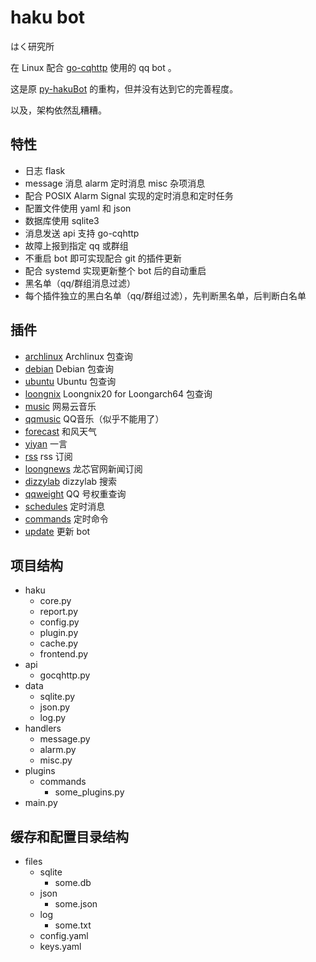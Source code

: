 # haku bot

はく研究所

在 Linux 配合 [go-cqhttp](https://github.com/Mrs4s/go-cqhttp) 使用的 qq bot 。

这是原 [py-hakuBot](https://github.com/weilinfox/py-hakuBot) 的重构，但并没有达到它的完善程度。

以及，架构依然乱糟糟。

## 特性

+ 日志 flask
+ message 消息 alarm 定时消息 misc 杂项消息
+ 配合 POSIX Alarm Signal 实现的定时消息和定时任务
+ 配置文件使用 yaml 和 json
+ 数据库使用 sqlite3
+ 消息发送 api 支持 go-cqhttp
+ 故障上报到指定 qq 或群组
+ 不重启 bot 即可实现配合 git 的插件更新
+ 配合 systemd 实现更新整个 bot 后的自动重启
+ 黑名单（qq/群组消息过滤）
+ 每个插件独立的黑白名单（qq/群组过滤），先判断黑名单，后判断白名单

## 插件

+ [archlinux](plugins/commands/archlinux.py) Archlinux 包查询
+ [debian](plugins/commands/debian.py) Debian 包查询
+ [ubuntu](plugins/commands/ubuntu.py) Ubuntu 包查询
+ [loongnix](plugins/commands/loongnix.py) Loongnix20 for Loongarch64 包查询
+ [music](plugins/commands/music.py) 网易云音乐
+ [qqmusic](plugins/commands/qqmusic.py) QQ音乐（似乎不能用了）
+ [forecast](plugins/commands/forecast.py) 和风天气
+ [yiyan](plugins/commands/yiyan.py) 一言
+ [rss](plugins/commands/rss.py) rss 订阅
+ [loongnews](plugins/commands/loongnews.py) 龙芯官网新闻订阅
+ [dizzylab](plugins/commands/dizzylab.py) dizzylab 搜索
+ [qqweight](plugins/commands/qqweight.py) QQ 号权重查询
+ [schedules](plugins/commands/schedules.py) 定时消息
+ [commands](plugins/commands/commands.py) 定时命令
+ [update](plugins/commands/update.py) 更新 bot

## 项目结构

+ haku
  + core.py
  + report.py
  + config.py
  + plugin.py
  + cache.py
  + frontend.py
+ api
  + gocqhttp.py
+ data
  + sqlite.py
  + json.py
  + log.py
+ handlers
  + message.py
  + alarm.py
  + misc.py
+ plugins
  + commands
    + some_plugins.py
+ main.py

## 缓存和配置目录结构

+ files
  + sqlite
    + some.db
  + json
    + some.json
  + log
    + some.txt
  + config.yaml
  + keys.yaml
